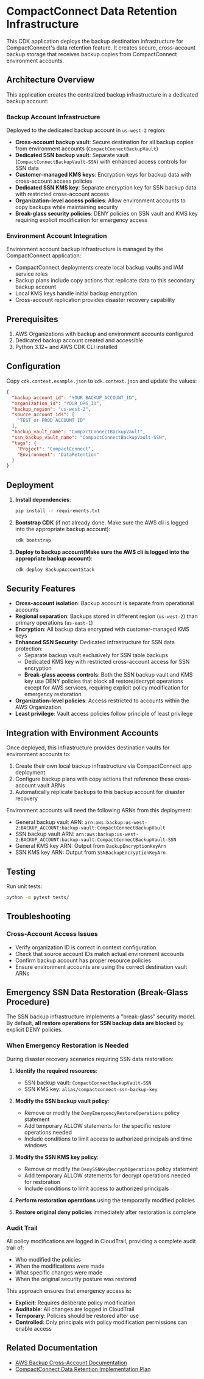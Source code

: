 # CompactConnect Data Retention Infrastructure

This CDK application deploys the backup destination infrastructure for CompactConnect's data retention feature. It creates secure, cross-account backup storage that receives backup copies from CompactConnect environment accounts.

## Architecture Overview

This application creates the centralized backup infrastructure in a dedicated backup account:

### Backup Account Infrastructure
Deployed to the dedicated backup account in `us-west-2` region:
- **Cross-account backup vault**: Secure destination for all backup copies from environment accounts (`CompactConnectBackupVault`)
- **Dedicated SSN backup vault**: Separate vault (`CompactConnectBackupVault-SSN`) with enhanced access controls for SSN data
- **Customer-managed KMS keys**: Encryption keys for backup data with cross-account access policies
- **Dedicated SSN KMS key**: Separate encryption key for SSN backup data with restricted cross-account access
- **Organization-level access policies**: Allow environment accounts to copy backups while maintaining security
- **Break-glass security policies**: DENY policies on SSN vault and KMS key requiring explicit modification for emergency access

### Environment Account Integration
Environment account backup infrastructure is managed by the CompactConnect application:
- CompactConnect deployments create local backup vaults and IAM service roles
- Backup plans include copy actions that replicate data to this secondary backup account
- Local KMS keys handle initial backup encryption
- Cross-account replication provides disaster recovery capability

## Prerequisites

1. AWS Organizations with backup and environment accounts configured
2. Dedicated backup account created and accessible
3. Python 3.12+ and AWS CDK CLI installed

## Configuration

Copy `cdk.context.example.json` to `cdk.context.json` and update the values:

```json
{
  "backup_account_id": "YOUR_BACKUP_ACCOUNT_ID",
  "organization_id": "YOUR_ORG_ID",
  "backup_region": "us-west-2",
  "source_account_ids": [
    "TEST or PROD ACCOUNT ID"
  ],
  "backup_vault_name": "CompactConnectBackupVault",
  "ssn_backup_vault_name": "CompactConnectBackupVault-SSN",
  "tags": {
    "Project": "CompactConnect",
    "Environment": "DataRetention"
  }
}
```

## Deployment

1. **Install dependencies**:
   ```bash
   pip install -r requirements.txt
   ```

2. **Bootstrap CDK** (if not already done. Make sure the AWS cli is logged into the appropriate backup account):
   ```bash
   cdk bootstrap
   ```

3. **Deploy to backup account(Make sure the AWS cli is logged into the appropriate backup account)**:
   ```bash
   cdk deploy BackupAccountStack
   ```

## Security Features

- **Cross-account isolation**: Backup account is separate from operational accounts
- **Regional separation**: Backups stored in different region (`us-west-2`) than primary operations (`us-east-1`)
- **Encryption**: All backup data encrypted with customer-managed KMS keys
- **Enhanced SSN Security**: Dedicated infrastructure for SSN data protection:
  - Separate backup vault exclusively for SSN table backups
  - Dedicated KMS key with restricted cross-account access for SSN encryption
  - **Break-glass access controls**: Both the SSN backup vault and KMS key use DENY policies that block all restore/decrypt operations except for AWS services, requiring explicit policy modification for emergency restoration
- **Organization-level policies**: Access restricted to accounts within the AWS Organization
- **Least privilege**: Vault access policies follow principle of least privilege

## Integration with Environment Accounts

Once deployed, this infrastructure provides destination vaults for environment accounts to:
1. Create their own local backup infrastructure via CompactConnect app deployment
2. Configure backup plans with copy actions that reference these cross-account vault ARNs
3. Automatically replicate backups to this backup account for disaster recovery

Environment accounts will need the following ARNs from this deployment:
- General backup vault ARN: `arn:aws:backup:us-west-2:BACKUP_ACCOUNT:backup-vault:CompactConnectBackupVault`
- SSN backup vault ARN: `arn:aws:backup:us-west-2:BACKUP_ACCOUNT:backup-vault:CompactConnectBackupVault-SSN`
- General KMS key ARN: Output from `BackupEncryptionKeyArn`
- SSN KMS key ARN: Output from `SSNBackupEncryptionKeyArn`

## Testing

Run unit tests:
```bash
python -m pytest tests/
```

## Troubleshooting

### Cross-Account Access Issues
- Verify organization ID is correct in context configuration
- Check that source account IDs match actual environment accounts
- Confirm backup account has proper resource policies
- Ensure environment accounts are using the correct destination vault ARNs

## Emergency SSN Data Restoration (Break-Glass Procedure)

The SSN backup infrastructure implements a "break-glass" security model. By default, **all restore operations for SSN backup data are blocked** by explicit DENY policies.

### When Emergency Restoration is Needed

During disaster recovery scenarios requiring SSN data restoration:

1. **Identify the required resources**:
   - SSN backup vault: `CompactConnectBackupVault-SSN`
   - SSN KMS key: `alias/compactconnect-ssn-backup-key`

2. **Modify the SSN backup vault policy**:
   - Remove or modify the `DenyEmergencyRestoreOperations` policy statement
   - Add temporary ALLOW statements for the specific restore operations needed
   - Include conditions to limit access to authorized principals and time windows

3. **Modify the SSN KMS key policy**:
   - Remove or modify the `DenySSNKeyDecryptOperations` policy statement
   - Add temporary ALLOW statements for decrypt operations needed for restoration
   - Include conditions to limit access to authorized principals

4. **Perform restoration operations** using the temporarily modified policies

5. **Restore original deny policies** immediately after restoration is complete

### Audit Trail

All policy modifications are logged in CloudTrail, providing a complete audit trail of:
- Who modified the policies
- When the modifications were made
- What specific changes were made
- When the original security posture was restored

This approach ensures that emergency access is:
- **Explicit**: Requires deliberate policy modification
- **Auditable**: All changes are logged in CloudTrail
- **Temporary**: Policies should be restored after use
- **Controlled**: Only principals with policy modification permissions can enable access

## Related Documentation

- [AWS Backup Cross-Account Documentation](https://docs.aws.amazon.com/aws-backup/latest/devguide/cross-account-backup.html)
- [CompactConnect Data Retention Implementation Plan](../../../working-resources/246-data-retention.md)
